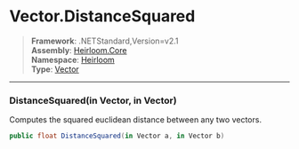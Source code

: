 # Vector.DistanceSquared

> **Framework**: .NETStandard,Version=v2.1  
> **Assembly**: [Heirloom.Core][0]  
> **Namespace**: [Heirloom][0]  
> **Type**: [Vector][1]

--------------------------------------------------------------------------------

### DistanceSquared(in Vector, in Vector)

Computes the squared euclidean distance between any two vectors.

```cs
public float DistanceSquared(in Vector a, in Vector b)
```

[0]: ../Heirloom.Core.md
[1]: Heirloom.Vector.md
